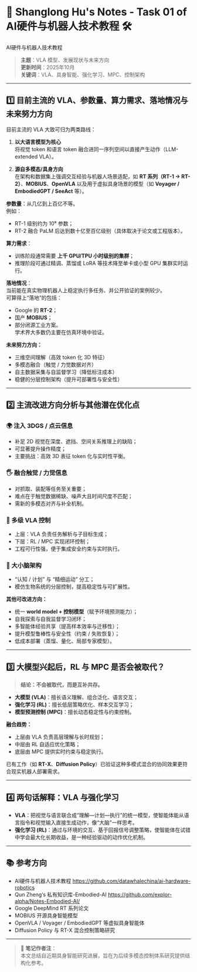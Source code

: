 # 🤖 Shanglong Hu's Notes - Task 01 of AI硬件与机器人技术教程 🛠️
 AI硬件与机器人技术教程 
> **主题**：VLA 模型、发展现状与未来方向  
> **更新时间**：2025年10月  
> **关键词**：VLA、具身智能、强化学习、MPC、控制架构

---

## 1️⃣ 目前主流的 VLA、参数量、算力需求、落地情况与未来努力方向

目前主流的 VLA 大致可归为两类路线：

1. **以大语言模型为核心**  
   将视觉 token 和语言 token 融合进同一序列空间以直接产生动作（LLM-extended VLA）。

2. **源自多模态/具身方向**  
   在架构和数据集上强调交互经验与机器人场景适配，如 **RT 系列（RT-1 → RT-2）**、**MOBIUS**、**OpenVLA** 以及用于虚拟具身场景的模型（如 **Voyager / EmbodiedGPT / SeeAct** 等）。

**参数量**：从几亿到上百亿不等。  
例如：
- RT-1 级别约为 10⁸ 参数；
- RT-2 融合 PaLM 后达到数十亿至百亿级别（具体取决于论文或工程版本）。

**算力需求**：  
- 训练阶段通常需要 **上千 GPU/TPU 小时级别的集群**；  
- 推理阶段可通过精调、蒸馏或 LoRA 等技术降至单卡或小型 GPU 集群实时运行。

**落地情况**：  
当前能在真实物理机器人上稳定执行多任务、并公开验证的案例较少。  
可算得上“落地”的包括：
- Google 的 **RT-2**；
- 国产 **MOBIUS**；
- 部分闭源工业方案。  
学术界大多数仍主要在仿真环境中验证。

**未来努力方向：**
- 三维空间理解（高效 token 化 3D 特征）  
- 多模态融合（触觉 / 力觉数据对齐）  
- 自主数据采集与自监督学习（降低标注成本）  
- 稳健的分层控制架构（提升可部署性与安全性）

---

## 2️⃣ 主流改进方向分析与其他潜在优化点

### 🌍 注入 3DGS / 点云信息
- 补足 2D 视觉在深度、遮挡、空间关系推理上的缺陷；
- 可显著提升操作精度；
- 主要挑战：高效 3D 表征 token 化与实时性平衡。

### 🖐️ 融合触觉 / 力觉信息
- 对抓取、装配等任务至关重要；
- 难点在于触觉数据稀缺、噪声大且时间尺度不匹配；
- 需新的多模态对齐与补全机制。

### 🧠 多级 VLA 控制
- 上层：VLA 负责任务解析与子目标生成；
- 下层：RL / MPC 实现闭环控制；
- 工程可行性强，便于集成安全约束与实时执行。

### 🧩 大小脑架构
- “认知 / 计划” 与 “精细运动” 分工；
- 模仿生物系统的分层控制，提高稳定性与可扩展性。

**其他可改进方向：**
- 统一 **world model + 控制模型**（赋予环境预测能力）；
- 自我探索与自我监督学习闭环；
- 多智能体经验共享（提高样本效率与迁移性）；
- 提升模型鲁棒性与安全性（约束 / 失败恢复）；
- 低成本部署（蒸馏、量化、局部专家模型）。

---

## 3️⃣ 大模型兴起后，RL 与 MPC 是否会被取代？

> **结论：不会被取代，而是互补共存。**

- **大模型 (VLA)**：擅长语义理解、组合泛化、语言交互；
- **强化学习 (RL)**：擅长低层策略优化、样本交互学习；
- **模型预测控制 (MPC)**：擅长动态稳定性与约束控制。

**融合趋势：**
- 上层由 VLA 负责高层理解与长时规划；
- 中层由 RL 自适应优化策略；
- 底层由 MPC 提供实时约束与稳定执行。  

已有工作（如 **RT-X**、**Diffusion Policy**）已验证这种多模式混合的协同效果更符合现实机器人部署需求。

---

## 4️⃣ 两句话解释：VLA 与强化学习

- **VLA**：把视觉与语言联合成“理解—计划—执行”的统一模型，使智能体能从语言指令和视觉输入直接生成动作，像“大脑”一样思考。  
- **强化学习 (RL)**：通过与环境的交互、基于回报信号调整策略，使智能体在试错中学会最大化长期收益，是一种经验驱动的动作优化机制。

---

## 📚 参考方向
- AI硬件与机器人技术教程 https://github.com/datawhalechina/ai-hardware-robotics
- Qun Zheng‘s 私有知识库-Embodied-AI https://github.com/explor-alpha/Notes-Embodied-AI/
- Google DeepMind RT 系列论文  
- MOBIUS 开源具身智能模型  
- OpenVLA / Voyager / EmbodiedGPT 等虚拟具身智能体  
- Diffusion Policy 与 RT-X 混合控制策略研究

---

> 🧩 **笔记作者注**：  
> 本文总结自近期具身智能研究进展，旨在为后续多模态控制体系研究提供结构化参考。


